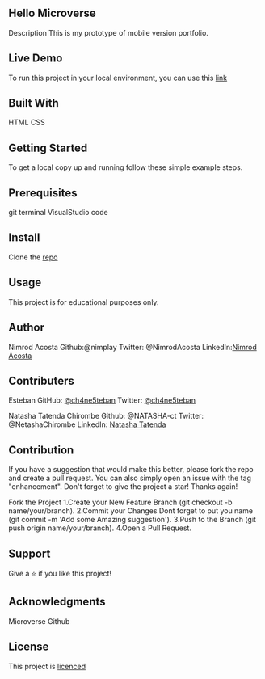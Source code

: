 Hello Microverse
----------------
 Description
  This is my prototype of mobile version portfolio.   
  
Live Demo
---------
To run this project in your local environment, you can use this [link](https://nimplay.github.io/Microverse_Portfolio/)
  
Built With
----------
 HTML 
 CSS  

Getting Started
---------------
 To get a local copy up and running follow these simple example steps.

Prerequisites
-------------
 git terminal 
 VisualStudio code

Install
-------
 Clone the [repo](https://github.com/nimplay/Microverse_Portfolio.git)

Usage
-----
 This project is for educational purposes only.

Author
------
 Nimrod Acosta 
 Github:@nimplay 
 Twitter: @NimrodAcosta 
 LinkedIn:[Nimrod Acosta](https://www.linkedin.com/in/nimrod-acosta-734330169/)

Contributers
------------

Esteban
GitHub: [@ch4ne5teban](https://www.github.com/ch4ne5teban)
Twitter: [@ch4ne5teban](https://www.twitter.com/ch4ne5teban)


Natasha Tatenda Chirombe
Github: @NATASHA-ct
Twitter: @NetashaChirombe
LinkedIn: [Natasha Tatenda](https://www.linkedin.com/in/natasha-chirombe-1531aa17b)

Contribution
------------
 If you have a suggestion that would make this better, please fork the repo and create a pull request. You can also simply open an issue with the tag "enhancement". Don't forget to give the project a star! Thanks again!

 Fork the Project 
 1.Create your New Feature Branch (git checkout -b name/your/branch). 
 2.Commit your Changes Dont forget to put you name (git commit -m 'Add some Amazing suggestion'). 
 3.Push to the Branch (git push origin name/your/branch). 
 4.Open a Pull Request.

Support
-------
 Give a ⭐️ if you like this project!

Acknowledgments
---------------
 Microverse 
 Github 

License
-------
 This project is [licenced](/MIT.md) 
